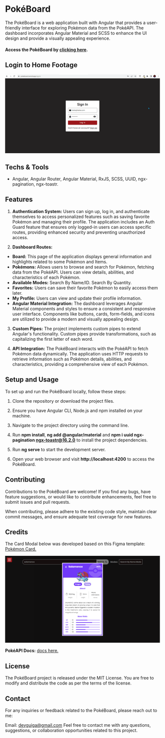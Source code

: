# PokéBoard

The PokéBoard is a web application built with Angular that provides a user-friendly interface for exploring Pokémon data from the PokéAPI. The dashboard incorporates Angular Material and SCSS to enhance the UI design and provide a visually appealing experience.

#### Access the PokéBoard by [clicking here](https://pokeboard.vercel.app).

## Login to Home Footage

<img src="src/assets/gifs/pokeBoard-presentation.gif" alt="Login to Home GIF" />

## Techs & Tools

- Angular, Angular Router, Angular Material, RxJS, SCSS, UUID, ngx-pagination, ngx-toastr.

## Features

1. **Authentication System:** Users can sign up, log in, and authenticate themselves to access personalized features such as saving favorite Pokémon and managing their profile. The application includes an Auth Guard feature that ensures only logged-in users can access specific routes, providing enhanced security and preventing unauthorized access.

2. **Dashboard Routes:**

- **Board:** This page of the application displays general information and highlights related to some Pokémon and Items.
- **Pokémons:** Allows users to browse and search for Pokémon, fetching data from the PokéAPI. Users can view details, abilities, and characteristics of each Pokémon.
- **Available Modes:**
  Search By Name/ID.
  Search By Quantity.
- **Favorites:** Users can save their favorite Pokémon to easily access them later.
- **My Profile:** Users can view and update their profile information.
- **Angular Material Integration:** The dashboard leverages Angular Material components and styles to ensure a consistent and responsive user interface. Components like buttons, cards, form-fields, and icons are utilized to provide a modern and visually appealing design.

3. **Custom Pipes:** The project implements custom pipes to extend Angular's functionality. Custom pipes provide transformations, such as capitalizing the first letter of each word.

4. **API Integration:** The PokéBoard interacts with the PokéAPI to fetch Pokémon data dynamically. The application uses HTTP requests to retrieve information such as Pokémon details, abilities, and characteristics, providing a comprehensive view of each Pokémon.

## Setup and Usage

To set up and run the PokéBoard locally, follow these steps:

1. Clone the repository or download the project files.

2. Ensure you have Angular CLI, Node.js and npm installed on your machine.

3. Navigate to the project directory using the command line.

4. Run **npm install**, **ng add @angular/material** and **npm i uuid ngx-pagination ngx-toastr@16.2.0** to install the project dependencies.

5. Run **ng serve** to start the development server.

6. Open your web browser and visit **http://localhost:4200** to access the PokéBoard.

## Contributing

Contributions to the PokéBoard are welcome! If you find any bugs, have feature suggestions, or would like to contribute enhancements, feel free to submit issues and pull requests.

When contributing, please adhere to the existing code style, maintain clear commit messages, and ensure adequate test coverage for new features.

## Credits

The Card Modal below was developed based on this Figma template: [Pokémon Card.](<https://www.figma.com/file/bC2qf6Vwwk2hXEyGKRfajL/Pok%C3%A9dex-(Community)?type=design&node-id=0-1&mode=design>)

<img src="src/assets/img/card-modal.png" alt="Card Modal" />

**PokéAPI Docs:** [docs here.](https://pokeapi.co/docs/v2)

## License

The PokéBoard project is released under the MIT License. You are free to modify and distribute the code as per the terms of the license.

## Contact

For any inquiries or feedback related to the PokéBoard, please reach out to me:

Email: devguiga@gmail.com
Feel free to contact me with any questions, suggestions, or collaboration opportunities related to this project.
